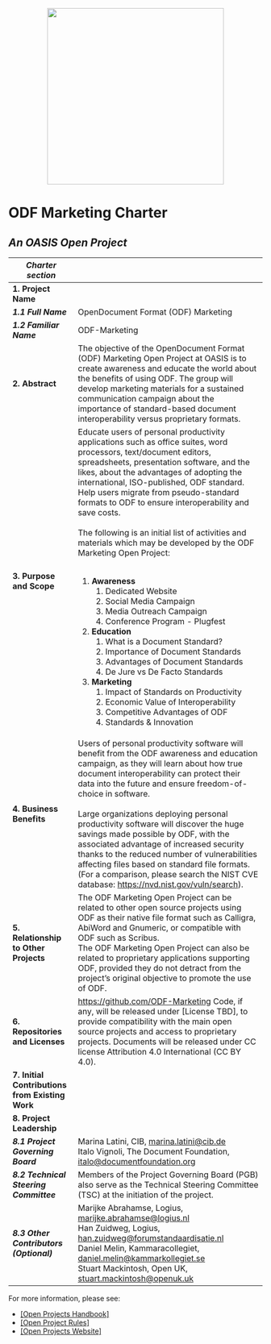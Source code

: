 <p align="center"><img src="img/oasis-op-logo.png" width="350"></p>

# ODF Marketing Charter
*An OASIS Open Project*
-------------------------------------------


|*Charter section* |   |
|-----------------------------------|-----------------------------------|
| **1. Project Name**   |   |
| ***1.1 Full Name***     | OpenDocument Format (ODF) Marketing  |
| ***1.2 Familiar Name*** | ODF-Marketing |
|**2. Abstract**   | The objective of the OpenDocument Format (ODF) Marketing Open Project at OASIS is to create awareness and educate the world about the benefits of using ODF. The group will develop marketing materials for a sustained communication campaign about the importance of standard-based document interoperability versus proprietary formats.   |
|**3. Purpose and Scope**  | Educate users of personal productivity applications such as office suites, word processors, text/document editors, spreadsheets, presentation software, and the likes, about the advantages of adopting the international, ISO-published, ODF standard. Help users  migrate from pseudo-standard formats to ODF to ensure interoperability and save costs.<br/><br/>The following is an initial list of activities and materials which may be developed by the ODF Marketing Open Project:<br/><br/><ol><li>**Awareness**<ol><li>Dedicated Website</li><li>Social Media Campaign</li><li>Media Outreach Campaign</li><li>Conference Program - Plugfest</li></ol></li><li>**Education**<ol><li>What is a Document Standard?</li><li>Importance of Document Standards</li><li>Advantages of Document Standards</li><li>De Jure vs De Facto Standards</li></ol></li><li>**Marketing**<ol><li>Impact of Standards on Productivity</li><li>Economic Value of Interoperability</li><li>Competitive Advantages of ODF</li><li>Standards & Innovation</li></ol></li></ol> |
|**4. Business Benefits**   | Users of personal productivity software will benefit from the ODF awareness and education campaign, as they will learn about how true document interoperability can protect their data into the future and ensure freedom-of-choice in software.<br/><br/>Large organizations deploying personal productivity software will discover the huge savings made possible by ODF, with the associated advantage of increased security thanks to the reduced number of vulnerabilities affecting files based on standard file formats. (For a comparison, please search the NIST CVE database: https://nvd.nist.gov/vuln/search).|
|**5. Relationship to Other Projects**  |The ODF Marketing Open Project can be related to other open source projects using ODF as their native file format such as Calligra, AbiWord and Gnumeric, or compatible with ODF such as Scribus.<br/>The ODF Marketing Open Project can also be related to proprietary applications supporting ODF, provided they do not detract from the project’s original objective to promote the use of ODF.|
|**6. Repositories and Licenses** |https://github.com/ODF-Marketing Code, if any, will be released under [License TBD], to provide compatibility with the main open source projects and access to proprietary projects. Documents will be released under CC license Attribution 4.0 International (CC BY 4.0). |
|**7. Initial Contributions from Existing Work**  |  |
|**8. Project Leadership**   |      |
|***8.1 Project Governing Board***  | Marina Latini, CIB, marina.latini@cib.de<br/>Italo Vignoli, The Document Foundation, italo@documentfoundation.org |
|***8.2 Technical Steering Committee*** | Members of the Project Governing Board (PGB) also serve as the Technical Steering Committee (TSC) at the initiation of the project.| 
|***8.3 Other Contributors (Optional)*** | Marijke Abrahamse, Logius, marijke.abrahamse@logius.nl<br/>Han Zuidweg, Logius, han.zuidweg@forumstandaardisatie.nl<br/>Daniel Melin, Kammaracollegiet, daniel.melin@kammarkollegiet.se<br/>Stuart Mackintosh, Open UK, stuart.mackintosh@openuk.uk |   

For more information, please see:
- [[Open Projects Handbook]](https://docs.google.com/document/d/1DkDkeDBfnMItJfTsM0jeDbKz_R8tZQvTAwsIncZ0icY/)
- [[Open Project Rules]](https://www.oasis-open.org/policies-guidelines/open-projects-process)
- [[Open Projects Website]](http://oasis-open-projects.org)
